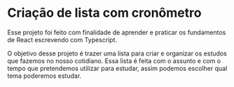 # Criação de lista com cronômetro

Esse projeto foi feito com finalidade de aprender e praticar os fundamentos de React escrevendo com Typescript.

O objetivo desse projeto é trazer uma lista para criar e organizar os estudos que fazemos no nosso cotidiano.
Essa lista é feita com o assunto e com o tempo que pretendemos utilizar para estudar, assim podemos escolher qual tema poderemos estudar.

